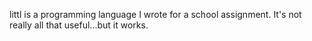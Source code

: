 littl is a programming language I wrote for a school assignment. It's not really all that useful...but it works.
